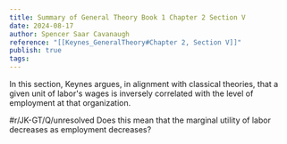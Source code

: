 ```yaml
---
title: Summary of General Theory Book 1 Chapter 2 Section V
date: 2024-08-17
author: Spencer Saar Cavanaugh
reference: "[[Keynes_GeneralTheory#Chapter 2, Section V]]"
publish: true
tags: 
---
```

In this section, Keynes argues, in alignment with classical theories, that a given unit of labor's wages is inversely correlated with the level of employment at that organization.

#r/JK-GT/Q/unresolved Does this mean that the marginal utility of labor decreases as employment decreases?
